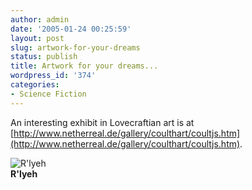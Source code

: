 ```yaml
---
author: admin
date: '2005-01-24 00:25:59'
layout: post
slug: artwork-for-your-dreams
status: publish
title: Artwork for your dreams...
wordpress_id: '374'
categories:
- Science Fiction
---
```


An interesting exhibit in Lovecraftian art is at
[http://www.netherreal.de/gallery/coulthart/coultjs.htm](http://www.netherreal.de/gallery/coulthart/coultjs.htm).

![R'lyeh](http://www.netherreal.de/gallery/coulthart/images/rlyeh1.jpg)\
 **R'lyeh**
